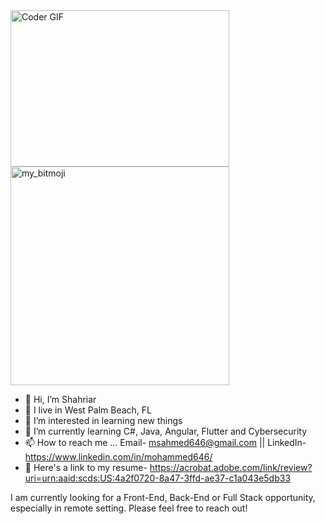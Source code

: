 <img alt="Coder GIF" height=250 width=350 src="https://dl.openseauserdata.com/cache/originImage/files/527a9783c28c70962773a73db797ea4d.gif" />

<img alt="my_bitmoji" height=350 width=350 src="https://github.com/msahmed646/msahmed646/assets/126536410/e0e6f890-e1b8-4549-ba78-ce1038953819" />



- 👋 Hi, I’m Shahriar
- 📍 I live in West Palm Beach, FL
- 👀 I’m interested in learning new things
- 🌱 I’m currently learning C#, Java, Angular, Flutter and Cybersecurity
- 📫 How to reach me ... Email- msahmed646@gmail.com || LinkedIn- https://www.linkedin.com/in/mohammed646/
- 📄 Here's a link to my resume- https://acrobat.adobe.com/link/review?uri=urn:aaid:scds:US:4a2f0720-8a47-3ffd-ae37-c1a043e5db33
  
I am currently looking for a Front-End, Back-End or Full Stack opportunity, especially in remote setting. Please feel free to reach out!
<!---
msahmed646/msahmed646 is a ✨ special ✨ repository because its `README.md` (this file) appears on your GitHub profile.
You can click the Preview link to take a look at your changes.
--->
